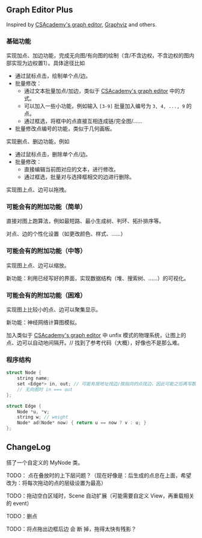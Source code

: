 ## Graph Editor Plus

Inspired by [CSAcademy's graph editor](https://csacademy.com/app/graph_editor/), [Graphviz](https://graphviz.org/) and others.

### 基础功能

实现加点、加边功能，完成无向图/有向图的绘制（含/不含边权，不含边权的图内部实现为边权置1）。具体途径比如

- 通过鼠标点击，绘制单个点/边。
- 批量修改：
  - 通过文本批量加点/加边，类似于 [CSAcademy's graph editor](https://csacademy.com/app/graph_editor/) 中的方式。
  - 可以加入一些小功能，例如输入 `[3-9]` 批量加入编号为 `3, 4, ..., 9` 的点。
  - 通过框选，将框中的点直接互相连成链/完全图/……
- 批量修改点编号的功能，类似于几何画板。

实现删点、删边功能，例如

- 通过鼠标点击，删除单个点/边。
- 批量修改：
  - 直接编辑当前图对应的文本，进行修改。
  - 通过框选，批量对与选择框相交的边进行删除。

实现图上点、边可以拖拽。

### 可能会有的附加功能（简单）

直接对图上跑算法，例如最短路、最小生成树、判环、拓扑排序等。

对点、边的个性化设置（如更改颜色、样式、……）

### 可能会有的附加功能（中等）

实现图上点、边可以缩放。

新功能：利用已经写好的界面，实现数据结构（堆、搜索树、……）的可视化。

### 可能会有的附加功能（困难）

实现图上比较小的点、边可以聚集显示。

新功能：神经网络计算图模拟。

加入类似于 [CSAcademy's graph editor](https://csacademy.com/app/graph_editor/) 中 unfix 模式的物理系统，让图上的点、边可以自动地间隔开。// 找到了参考代码（大概），好像也不是那么难。

### 程序结构

```cpp
struct Node {
    string name;
    set <Edge*> in, out; // 可能有按地址找边/按指向的点找边，因此可能之后再写数据结构
    // 无向图时 in === out
};
```

```cpp
struct Edge {
    Node *u, *v;
    string w; // weight
    Node* ad(Node* now) { return u == now ? v : u; }
};
```

## ChangeLog

搭了一个自定义的 MyNode 类。

TODO： 点在叠放时的上下层问题？（现在好像是：后生成的点总在上面，希望改为：将每次拖动的点的层级设置为最高）

TODO：拖动空白区域时，Scene 自动扩展（可能需要自定义 View，再重载相关的 event）

TODO：删点

TODO：将点拖出边框后边 会 断 掉，拖得太快有残影？
